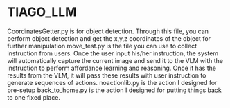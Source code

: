 # TIAGO_LLM

CoordinatesGetter.py is for object detection. Through this file, you can perform object detection and get the x,y,z coordinates of the object for further manipulation
move_test.py is the file you can use to collect instruction from users. Once the user input his/her instruction, the system will automatically capture the current image and send it to the VLM with the instruction to perform affordance learning and reasoning. Once it has the results from the VLM, it will pass these results with user instruction to generate sequences of actions.
noactionlib.py is the action I designed for pre-setup
back_to_home.py is the action I designed for putting things back to one fixed place.
